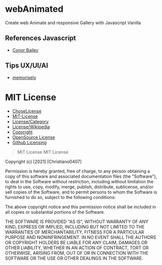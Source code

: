 # webAnimated
Create web Animate and responsive Gallery with Javascript Vanilla 

## References Javascript 
- [Conor Bailey](https://www.youtube.com/channel/UCcNEvbajb34cXufYddZ57og)

## Tips UX/UI/AI
- [memorisely](https://www.memorisely.com/live-bootcamp/ux-ui-design-bootcamp)

# MIT License
- [ChoseLicense](https://choosealicense.com/)
- [MIT-License](https://choosealicense.com/licenses/mit/)
- [License/Category](https://www.youtube.com/watch?v=eWtjgfzpt6Y)
- [License/Wikipedia](https://es.wikipedia.org/wiki/Licencia_de_software)
- [Copyright](https://es.wikipedia.org/wiki/Derecho_de_autor)
- [OpenSource License](https://gist.github.com/nicolasdao/a7adda51f2f185e8d2700e1573d8a633)
- [Github Licensing](https://docs.github.com/en/github/creating-cloning-and-archiving-repositories/creating-a-repository-on-github/licensing-a-repository)

 > MIT License 
 MIT License

Copyright (c) [2021] [Christiano0407]

Permission is hereby granted, free of charge, to any person obtaining a copy of this software and associated documentation files (the "Software"), to deal in the Software without restriction, including without limitation the rights to use, copy, modify, merge, publish, distribute, sublicense, and/or sell copies of the Software, and to permit persons to whom the Software is furnished to do so, subject to the following conditions:

The above copyright notice and this permission notice shall be included in all copies or substantial portions of the Software.

THE SOFTWARE IS PROVIDED "AS IS", WITHOUT WARRANTY OF ANY KIND, EXPRESS OR IMPLIED, INCLUDING BUT NOT LIMITED TO THE WARRANTIES OF MERCHANTABILITY, FITNESS FOR A PARTICULAR PURPOSE AND NONINFRINGEMENT. IN NO EVENT SHALL THE AUTHORS OR COPYRIGHT HOLDERS BE LIABLE FOR ANY CLAIM, DAMAGES OR OTHER LIABILITY, WHETHER IN AN ACTION OF CONTRACT, TORT OR OTHERWISE, ARISING FROM, OUT OF OR IN CONNECTION WITH THE SOFTWARE OR THE USE OR OTHER DEALINGS IN THE SOFTWARE.